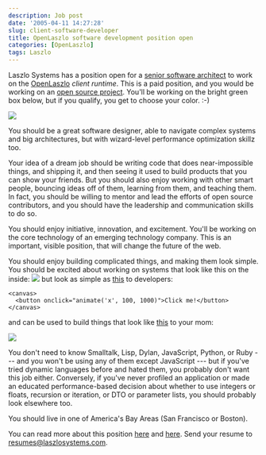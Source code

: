 ```yaml
---
description: Job post
date: '2005-04-11 14:27:28'
slug: client-software-developer
title: OpenLaszlo software development position open
categories: [OpenLaszlo]
tags: Laszlo
---
```


Laszlo Systems has a position open for a [senior software architect](http://www.laszlosystems.com/company/jobs/#seniorarchitect) to work on the [OpenLaszlo](http://openlaszlo.org) _client runtime_.  This is a paid position, and you would be working on an [open source project](http://openlaszlo.org).  You'll be working on the bright green box below, but if you qualify, you get to choose your color. :-)

![]({{image_url}}/2005/platform-architecture.png)

You should be a great software designer, able to navigate complex systems and big architectures, but with wizard-level performance optimization skillz too.

Your idea of a dream job should be writing code that does near-impossible things, and shipping it, and then seeing it used to build products that you can show your friends.  But you should also enjoy working with other smart people, bouncing ideas off of them, learning from them, and teaching them.  In fact, you should be willing to mentor and lead the efforts of open source contributors, and you should have the leadership and communication skills to do so.

You should enjoy initiative, innovation, and excitement.  You'll be working on the core technology of an emerging technology company.  This is an important, visible position, that will change the future of the web.

You should enjoy building complicated things, and making them look simple.  You should be excited about working on systems that look like this on the inside:
![]({{image_url}}/2005/client-architecture-exploded.png)
but look as simple as [this](http://www.laszlosystems.com/lps/laszlo-in-ten-minutes/) to developers:

    <canvas>
      <button onclick="animate('x', 100, 1000)">Click me!</button>
    </canvas>

and can be used to build things that look like [this](http://www.laszlosystems.com/lps/sample-apps/dashboard/dashboard.lzo?lzt=html) to your mom:

![]({{image_url}}/2005/dashboard.jpg)

You don't need to know Smalltalk, Lisp, Dylan, JavaScript, Python, or Ruby --- and you won't be using any of them except JavaScript --- but if you've tried dynamic languages before and hated them, you probably don't want this job either.  Conversely, if you've never profiled an application or made an educated performance-based decision about whether to use integers or floats, recursion or iteration, or DTO or parameter lists, you should probably look elsewhere too.

You should live in one of America's Bay Areas (San Francisco or Boston).

You can read more about this position [here](http://www.laszlosystems.com/company/jobs/#seniorarchitect) and [here](http://www.antisleep.com/archives/2005-04-04_0314.php).  Send your resume to [resumes@laszlosystems.com](mailto:resumes@laszlosystems.com).
